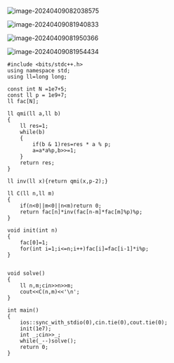 ![image-20240409082038575](C:\Users\set\AppData\Roaming\Typora\typora-user-images\image-20240409082038575.png)

![image-20240409081940833](C:\Users\set\AppData\Roaming\Typora\typora-user-images\image-20240409081940833.png)

![image-20240409081950366](C:\Users\set\AppData\Roaming\Typora\typora-user-images\image-20240409081950366.png)

![image-20240409081954434](C:\Users\set\AppData\Roaming\Typora\typora-user-images\image-20240409081954434.png)

```
#include <bits/stdc++.h>
using namespace std;
using ll=long long;

const int N =1e7+5;
const ll p = 1e9+7;
ll fac[N];

ll qmi(ll a,ll b)
{
	ll res=1;
	while(b)
	{
		if(b & 1)res=res * a % p;
		a=a*a%p,b>>=1;
	}
	return res;
}

ll inv(ll x){return qmi(x,p-2);}

ll C(ll n,ll m)
{
	if(n<0||m<0||n<m)return 0;
	return fac[n]*inv(fac[n-m]*fac[m]%p)%p;
}

void init(int n)
{
	fac[0]=1;
	for(int i=1;i<=n;i++)fac[i]=fac[i-1]*i%p;
}


void solve()
{
	ll n,m;cin>>n>>m;
	cout<<C(n,m)<<'\n';
}

int main()
{
	ios::sync_with_stdio(0),cin.tie(0),cout.tie(0);
	init(1e7);
	int _;cin>>_;
	while(_--)solve();
	return 0;
}
```

